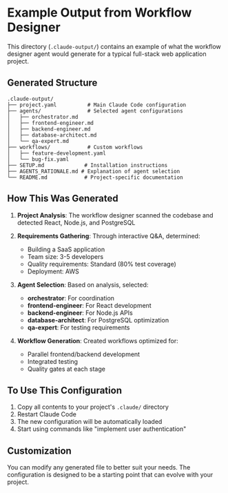 # Example Output from Workflow Designer

This directory (`.claude-output/`) contains an example of what the workflow designer agent would generate for a typical full-stack web application project.

## Generated Structure

```
.claude-output/
├── project.yaml          # Main Claude Code configuration
├── agents/               # Selected agent configurations
│   ├── orchestrator.md
│   ├── frontend-engineer.md
│   ├── backend-engineer.md
│   ├── database-architect.md
│   └── qa-expert.md
├── workflows/            # Custom workflows
│   ├── feature-development.yaml
│   └── bug-fix.yaml
├── SETUP.md             # Installation instructions
├── AGENTS_RATIONALE.md # Explanation of agent selection
└── README.md            # Project-specific documentation
```

## How This Was Generated

1. **Project Analysis**: The workflow designer scanned the codebase and detected React, Node.js, and PostgreSQL

2. **Requirements Gathering**: Through interactive Q&A, determined:
   - Building a SaaS application
   - Team size: 3-5 developers
   - Quality requirements: Standard (80% test coverage)
   - Deployment: AWS

3. **Agent Selection**: Based on analysis, selected:
   - **orchestrator**: For coordination
   - **frontend-engineer**: For React development
   - **backend-engineer**: For Node.js APIs
   - **database-architect**: For PostgreSQL optimization
   - **qa-expert**: For testing requirements

4. **Workflow Generation**: Created workflows optimized for:
   - Parallel frontend/backend development
   - Integrated testing
   - Quality gates at each stage

## To Use This Configuration

1. Copy all contents to your project's `.claude/` directory
2. Restart Claude Code
3. The new configuration will be automatically loaded
4. Start using commands like "implement user authentication"

## Customization

You can modify any generated file to better suit your needs. The configuration is designed to be a starting point that can evolve with your project.
